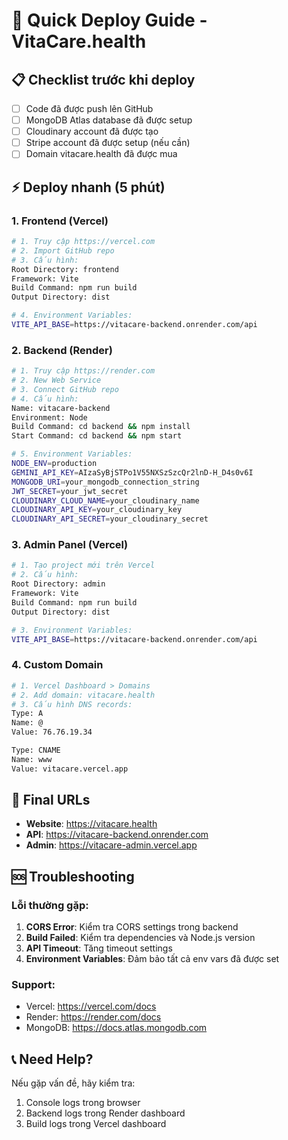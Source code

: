 # 🚀 Quick Deploy Guide - VitaCare.health

## 📋 Checklist trước khi deploy

- [ ] Code đã được push lên GitHub
- [ ] MongoDB Atlas database đã được setup
- [ ] Cloudinary account đã được tạo
- [ ] Stripe account đã được setup (nếu cần)
- [ ] Domain vitacare.health đã được mua

## ⚡ Deploy nhanh (5 phút)

### 1. Frontend (Vercel)
```bash
# 1. Truy cập https://vercel.com
# 2. Import GitHub repo
# 3. Cấu hình:
Root Directory: frontend
Framework: Vite
Build Command: npm run build
Output Directory: dist

# 4. Environment Variables:
VITE_API_BASE=https://vitacare-backend.onrender.com/api
```

### 2. Backend (Render)
```bash
# 1. Truy cập https://render.com
# 2. New Web Service
# 3. Connect GitHub repo
# 4. Cấu hình:
Name: vitacare-backend
Environment: Node
Build Command: cd backend && npm install
Start Command: cd backend && npm start

# 5. Environment Variables:
NODE_ENV=production
GEMINI_API_KEY=AIzaSyBjSTPo1V55NXSzSzcQr2lnD-H_D4s0v6I
MONGODB_URI=your_mongodb_connection_string
JWT_SECRET=your_jwt_secret
CLOUDINARY_CLOUD_NAME=your_cloudinary_name
CLOUDINARY_API_KEY=your_cloudinary_key
CLOUDINARY_API_SECRET=your_cloudinary_secret
```

### 3. Admin Panel (Vercel)
```bash
# 1. Tạo project mới trên Vercel
# 2. Cấu hình:
Root Directory: admin
Framework: Vite
Build Command: npm run build
Output Directory: dist

# 3. Environment Variables:
VITE_API_BASE=https://vitacare-backend.onrender.com/api
```

### 4. Custom Domain
```bash
# 1. Vercel Dashboard > Domains
# 2. Add domain: vitacare.health
# 3. Cấu hình DNS records:
Type: A
Name: @
Value: 76.76.19.34

Type: CNAME
Name: www
Value: vitacare.vercel.app
```

## 🔗 Final URLs
- **Website**: https://vitacare.health
- **API**: https://vitacare-backend.onrender.com
- **Admin**: https://vitacare-admin.vercel.app

## 🆘 Troubleshooting

### Lỗi thường gặp:
1. **CORS Error**: Kiểm tra CORS settings trong backend
2. **Build Failed**: Kiểm tra dependencies và Node.js version
3. **API Timeout**: Tăng timeout settings
4. **Environment Variables**: Đảm bảo tất cả env vars đã được set

### Support:
- Vercel: https://vercel.com/docs
- Render: https://render.com/docs
- MongoDB: https://docs.atlas.mongodb.com

## 📞 Need Help?
Nếu gặp vấn đề, hãy kiểm tra:
1. Console logs trong browser
2. Backend logs trong Render dashboard
3. Build logs trong Vercel dashboard 